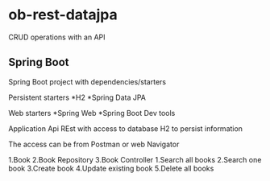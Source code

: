 # ob-rest-datajpa
 
CRUD operations with an API

## Spring Boot

Spring Boot project with dependencies/starters

Persistent starters
*H2
*Spring Data JPA

Web starters
*Spring Web
*Spring Boot Dev tools

Application Api REst with access to database H2 to persist information

The access can be from Postman or web Navigator

1.Book
2.Book Repository
3.Book Controller
    1.Search all books
    2.Search one book
    3.Create book
    4.Update existing book
    5.Delete all books
